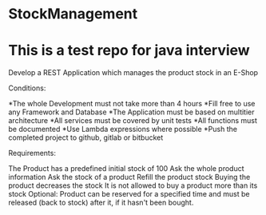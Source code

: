 # StockManagement
This is a test repo for java interview
===============================================

Develop a REST Application which manages the product stock in an E-Shop

Conditions:

*The whole Development must not take more than 4 hours
*Fill free to use any Framework and Database
*The Application must be based on multitier architecture
*All services must be covered by unit tests
*All functions must be documented
*Use Lambda expressions where possible
*Push the completed project to github, gitlab or bitbucket

Requirements:

The Product has a predefined initial stock of 100
Ask the whole product information
Ask the stock of a product
Refill the product stock
Buying the product decreases the stock
It is not allowed to buy a product more than its stock
Optional: Product can be reserved for a specified time and must be released (back to stock) after it, if it hasn't been bought.



